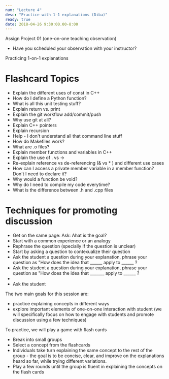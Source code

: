 ```yaml
---
num: "Lecture 4"
desc: "Practice with 1-1 explanations (Diba)"
ready: true
date: 2018-04-26 9:30:00.00-8:00
---
```


Assign Project 01 (one-on-one teaching observation)
* Have you scheduled your observation with your instructor?


Practicing 1-on-1 explanations 

# Flashcard Topics

* Explain the different uses of const in C++
* How do I define a Python function?
* What is all this unit testing stuff?
* Explain return vs. print
* Explain the git workflow add/commit/push
* Why use git at all?
* Explain C++ pointers
* Explain recursion
* Help - I don't understand all that command line stuff
* How do Makefiles work?
* What are .o files?
* Explain  member functions and variables in C++ 
* Explain the use of . vs ->
* Re-explain reference vs de-referencing (& vs * ) and different use cases
* How can I access a private member variable in a member function? Don't I need to declare it?
* Why would a function be void?
* Why do I need to compile my code everytime?
* What is the difference between .h and .cpp files

# Techniques for promoting discussion

* Get on the same page: Ask: Ahat is the goal?
* Start with a common experience or an analogy
* Rephrase the question (specially if the question is unclear)
* Start by asking a question to contexualize their question
* Ask the student a question during your explanation, phrase your question as "How does the idea that ______ apply to ______ ?
* Ask the student a question during your explanation, phrase your question as "How does the idea that _______ apply to ______ ?
* 
* Ask the student 



The two main goals for this session are:
* practice explaining concepts in different ways
* explore important elements of one-on-one interaction with student 
(we will specifically focus on how to engage with students and promote discussion using a few techniques)




To practice, we will play a game with flash cards
* Break into small groups
* Select a concept from the flashcards
* Individuals take turn explaining the same concept to the rest of the group - the goal is to be concise, clear, and improve on the explanations heard so far, while trying different variations.
* Play a few rounds until the group is fluent in explaining the concepts on the flash cards


